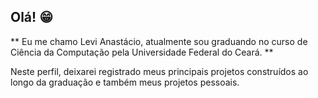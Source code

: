 ## Olá! 😁​

** Eu me chamo Levi Anastácio, atualmente sou graduando no curso de Ciência da Computação pela Universidade Federal do Ceará. **

Neste perfil, deixarei registrado meus principais projetos construídos ao longo da graduação e também meus projetos pessoais.


<!--
**leviAnast/leviAnast** is a ✨ _special_ ✨ repository because its `README.md` (this file) appears on your GitHub profile.

Here are some ideas to get you started:

- 🔭 I’m currently working on ...
- 🌱 I’m currently learning ...
- 👯 I’m looking to collaborate on ...
- 🤔 I’m looking for help with ...
- 💬 Ask me about ...
- 📫 How to reach me: ...
- 😄 Pronouns: ...
- ⚡ Fun fact: ...
-->
